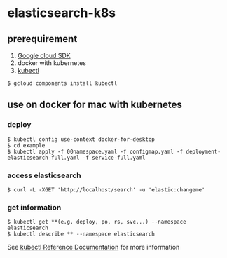 # elasticsearch-k8s

## prerequirement
1. [Google cloud SDK](https://cloud.google.com/sdk/docs/quickstarts?hl=ja)
1. docker with kubernetes
  1. [kubectl](https://kubernetes.io/docs/user-guide/kubectl/)
```
$ gcloud components install kubectl
```

## use on docker for mac with kubernetes

### deploy
```
$ kubectl config use-context docker-for-desktop
$ cd example
$ kubectl apply -f 00namespace.yaml -f configmap.yaml -f deployment-elasticsearch-full.yaml -f service-full.yaml
```

### access elasticsearch
```
$ curl -L -XGET 'http://localhost/search' -u 'elastic:changeme'
```

### get information
```
$ kubectl get **(e.g. deploy, po, rs, svc...) --namespace elasticsearch
$ kubectl describe ** --namespace elasticsearch
```
See [kubectl Reference Documentation](https://kubernetes.io/docs/user-guide/kubectl/) for more information

